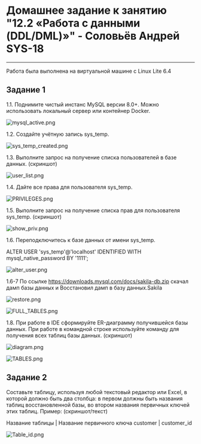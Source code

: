 
# Домашнее задание к занятию "12.2 «Работа с данными (DDL/DML)»" - Соловьёв Андрей SYS-18

---

Работа была выполнена на виртуальной машине с Linux Lite 6.4


## Задание 1


1.1. Поднимите чистый инстанс MySQL версии 8.0+. Можно использовать локальный сервер или контейнер Docker.

![mysql_active.png](https://github.com/Andrewsolo1969/12-2-hw/blob/main/img/mysql_active.png)

1.2. Создайте учётную запись sys_temp.

![sys_temp_created.png](https://github.com/Andrewsolo1969/12-2-hw/blob/main//img/sys_temp_created.png)

1.3. Выполните запрос на получение списка пользователей в базе данных. (скриншот)

![user_list.png](https://github.com/Andrewsolo1969/12-2-hw/blob/main//img/user_list.png)

1.4. Дайте все права для пользователя sys_temp.

![PRIVILEGES.png](https://github.com/Andrewsolo1969/12-2-hw/blob/main//img/PRIVILEGES.png)

1.5. Выполните запрос на получение списка прав для пользователя sys_temp. (скриншот)

![show_priv.png](https://github.com/Andrewsolo1969/12-2-hw/blob/main//img/show_priv.png)

1.6. Переподключитесь к базе данных от имени sys_temp.

ALTER USER 'sys_temp'@'localhost' IDENTIFIED WITH mysql_native_password BY '1111';

![alter_user.png](https://github.com/Andrewsolo1969/12-2-hw/blob/main//img/alter_user.png)

1.6-7 По ссылке https://downloads.mysql.com/docs/sakila-db.zip скачал дамп базы данных и Восстановил дамп в базу данных.Sakila

![restore.png](https://github.com/Andrewsolo1969/12-2-hw/blob/main//img/restore.png)

![FULL_TABLES.png](https://github.com/Andrewsolo1969/12-2-hw/blob/main//img/FULL_TABLES.png)


1.8. При работе в IDE сформируйте ER-диаграмму получившейся базы данных. При работе в командной строке используйте команду для получения всех таблиц базы данных. (скриншот)

![diagram.png](https://github.com/Andrewsolo1969/12-2-hw/blob/main//img/diagram.png)

![TABLES.png](https://github.com/Andrewsolo1969/12-2-hw/blob/main//img/TABLES.png)


## Задание 2

Составьте таблицу, используя любой текстовый редактор или Excel, в которой должно быть два столбца: в первом должны быть названия таблиц восстановленной базы, во втором названия первичных ключей этих таблиц. Пример: (скриншот/текст)

Название таблицы | Название первичного ключа
customer         | customer_id


![Table_id.png](https://github.com/Andrewsolo1969/12-2-hw/blob/main//img/Table_id.png)


